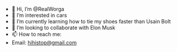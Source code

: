 - 👋 Hi, I’m @RealWorga
- 👀 I’m interested in cars
- 🌱 I’m currently learning how to tie my shoes faster than Usain Bolt
- 💞️ I’m looking to collaborate with Elon Musk
- 📫 How to reach me:
- Email: hihistop@gmail.com

<!---
RealWorga/RealWorga is a ✨ special ✨ repository because its `README.md` (this file) appears on your GitHub profile.
You can click the Preview link to take a look at your changes.
--->
